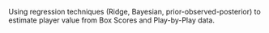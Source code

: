 Using regression techniques (Ridge, Bayesian, prior-observed-posterior) to estimate player value from Box Scores and Play-by-Play data.
